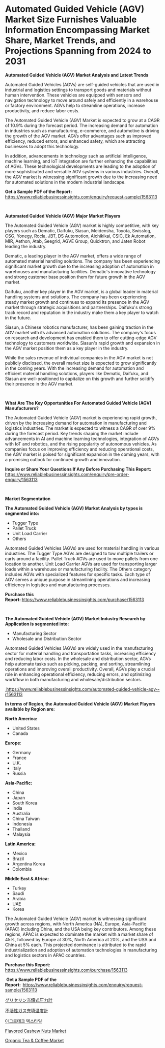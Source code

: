 <p><h1>Automated Guided Vehicle (AGV) Market Size Furnishes Valuable Information Encompassing Market Share, Market Trends, and Projections Spanning from 2024 to 2031</h1></p><p><strong>Automated Guided Vehicle (AGV) Market Analysis and Latest Trends</strong></p>
<p><p>Automated Guided Vehicles (AGVs) are self-guided vehicles that are used in industrial and logistics settings to transport goods and materials without human intervention. These vehicles are equipped with sensors and navigation technology to move around safely and efficiently in a warehouse or factory environment. AGVs help to streamline operations, increase productivity, and reduce labor costs.</p><p>The Automated Guided Vehicle (AGV) Market is expected to grow at a CAGR of 10.9% during the forecast period. The increasing demand for automation in industries such as manufacturing, e-commerce, and automotive is driving the growth of the AGV market. AGVs offer advantages such as improved efficiency, reduced errors, and enhanced safety, which are attracting businesses to adopt this technology.</p><p>In addition, advancements in technology such as artificial intelligence, machine learning, and IoT integration are further enhancing the capabilities of AGVs. These technological developments are leading to the adoption of more sophisticated and versatile AGV systems in various industries. Overall, the AGV market is witnessing significant growth due to the increasing need for automated solutions in the modern industrial landscape.</p></p>
<p><strong>Get a Sample PDF of the Report:&nbsp;</strong> <a href="https://www.reliablebusinessinsights.com/enquiry/request-sample/1563113">https://www.reliablebusinessinsights.com/enquiry/request-sample/1563113</a></p>
<p>&nbsp;</p>
<p><strong>Automated Guided Vehicle (AGV) Major Market Players</strong></p>
<p><p>The Automated Guided Vehicle (AGV) market is highly competitive, with key players such as Dematic, Daifuku, Siasun, Meidensha, Toyota, Swisslog, CSG, Yonegy, Rocla, JBT, DS Automotion, Aichikikai, CSIC, Ek Automation, MIR, Aethon, Atab, Seegrid, AGVE Group, Quicktron, and Jaten Robot leading the industry.</p><p>Dematic, a leading player in the AGV market, offers a wide range of automated material handling solutions. The company has been experiencing significant market growth due to the increasing adoption of automation in warehouses and manufacturing facilities. Dematic's innovative technology and strong customer base position them for future growth in the AGV market.</p><p>Daifuku, another key player in the AGV market, is a global leader in material handling systems and solutions. The company has been experiencing steady market growth and continues to expand its presence in the AGV market through strategic acquisitions and partnerships. Daifuku's strong track record and reputation in the industry make them a key player to watch in the future.</p><p>Siasun, a Chinese robotics manufacturer, has been gaining traction in the AGV market with its advanced automation solutions. The company's focus on research and development has enabled them to offer cutting-edge AGV technology to customers worldwide. Siasun's rapid growth and expansion in the AGV market position them as a key player in the industry.</p><p>While the sales revenue of individual companies in the AGV market is not publicly disclosed, the overall market size is expected to grow significantly in the coming years. With the increasing demand for automation and efficient material handling solutions, players like Dematic, Daifuku, and Siasun are well-positioned to capitalize on this growth and further solidify their presence in the AGV market.</p></p>
<p>&nbsp;</p>
<p><strong>What Are The Key Opportunities For Automated Guided Vehicle (AGV) Manufacturers?</strong></p>
<p><p>The Automated Guided Vehicle (AGV) market is experiencing rapid growth, driven by the increasing demand for automation in manufacturing and logistics industries. The market is expected to witness a CAGR of over 9% during the forecast period. Key trends shaping the market include advancements in AI and machine learning technologies, integration of AGVs with IoT and robotics, and the rising popularity of autonomous vehicles. As companies focus on improving efficiency and reducing operational costs, the AGV market is poised for significant expansion in the coming years, with a promising outlook for continued growth and innovation.</p></p>
<p><strong>Inquire or Share Your Questions If Any Before Purchasing This Report:</strong> <a href="https://www.reliablebusinessinsights.com/enquiry/pre-order-enquiry/1563113">https://www.reliablebusinessinsights.com/enquiry/pre-order-enquiry/1563113</a></p>
<p>&nbsp;</p>
<p><strong>Market Segmentation</strong></p>
<p><strong>The Automated Guided Vehicle (AGV) Market Analysis by types is segmented into:</strong></p>
<p><ul><li>Tugger Type</li><li>Pallet Truck</li><li>Unit Load Carrier</li><li>Others</li></ul></p>
<p><p>Automated Guided Vehicles (AGVs) are used for material handling in various industries. The Tugger Type AGVs are designed to tow multiple trailers or carts around a facility. Pallet Truck AGVs are used to move pallets from one location to another. Unit Load Carrier AGVs are used for transporting larger loads within a warehouse or manufacturing facility. The Others category includes AGVs with specialized features for specific tasks. Each type of AGV serves a unique purpose in streamlining operations and increasing efficiency in logistics and manufacturing processes.</p></p>
<p><strong>Purchase this Report:&nbsp;</strong><a href="https://www.reliablebusinessinsights.com/purchase/1563113">https://www.reliablebusinessinsights.com/purchase/1563113</a></p>
<p>&nbsp;</p>
<p><strong>The Automated Guided Vehicle (AGV) Market Industry Research by Application is segmented into:</strong></p>
<p><ul><li>Manufacturing Sector</li><li>Wholesale and Distribution Sector</li></ul></p>
<p><p>Automated Guided Vehicles (AGVs) are widely used in the manufacturing sector for material handling and transportation tasks, increasing efficiency and reducing labor costs. In the wholesale and distribution sector, AGVs help automate tasks such as picking, packing, and sorting, streamlining operations and improving overall productivity. Overall, AGVs play a crucial role in enhancing operational efficiency, reducing errors, and optimizing workflow in both manufacturing and wholesale/distribution sectors.</p></p>
<p><a href="https://www.reliablebusinessinsights.com/automated-guided-vehicle-agv--r1563113">&nbsp;https://www.reliablebusinessinsights.com/automated-guided-vehicle-agv--r1563113</a></p>
<p><strong>In terms of Region, the Automated Guided Vehicle (AGV) Market Players available by Region are:</strong></p>
<p>
    <p> <strong> North America: </strong>
        <ul>
            <li>United States</li>
            <li>Canada</li>
        </ul>
        </p> 
    <p> <strong> Europe: </strong>
        <ul>
            <li>Germany</li>
            <li>France</li>
            <li>U.K.</li>
            <li>Italy</li>
            <li>Russia</li>
        </ul>
        </p> 
    <p> <strong> Asia-Pacific: </strong>
        <ul>
            <li>China</li>
            <li>Japan</li>
            <li>South Korea</li>
            <li>India</li>
            <li>Australia</li>
            <li>China Taiwan</li>
            <li>Indonesia</li>
            <li>Thailand</li>
            <li>Malaysia</li>
        </ul>
        </p> 
    <p> <strong> Latin America: </strong>
        <ul>
            <li>Mexico</li>
            <li>Brazil</li>
            <li>Argentina Korea</li>
            <li>Colombia</li>
        </ul>
        </p> 
    <p> <strong> Middle East & Africa: </strong>
        <ul>
            <li>Turkey</li>
            <li>Saudi</li>
            <li>Arabia</li>
            <li>UAE</li>
            <li>Korea</li>
        </ul>
    </p>
    </p>
<p><p>The Automated Guided Vehicle (AGV) market is witnessing significant growth across regions, with North America (NA), Europe, Asia-Pacific (APAC) including China, and the USA being key contributors. Among these regions, APAC is expected to dominate the market with a market share of 45%, followed by Europe at 30%, North America at 20%, and the USA and China at 5% each. This projected dominance is attributed to the rapid industrialization and adoption of automation technologies in manufacturing and logistics sectors in APAC countries.</p></p>
<p><strong>Purchase this Report: </strong><a href="https://www.reliablebusinessinsights.com/purchase/1563113">https://www.reliablebusinessinsights.com/purchase/1563113</a></p>
<p>&nbsp;<strong>Get a Sample PDF of the Report:&nbsp;&nbsp;</strong><a href="https://www.reliablebusinessinsights.com/enquiry/request-sample/1563113">https://www.reliablebusinessinsights.com/enquiry/request-sample/1563113</a></p>
<p><strong></strong></p>
<p><p><a href="https://github.com/CloydAbbott2023/Market-Research-Report-List-2/blob/main/8972906153301.md">グリセリン充填式圧力計</a></p><p><a href="https://github.com/AaronVargas43/Market-Research-Report-List-2/blob/main/6139164153300.md">不活性ガス充填温度計</a></p><p><a href="https://github.com/FelipeGrrady654556/Market-Research-Report-List-2/blob/main/1377373163738.md">아그로테크 텍스타일</a></p><p><a href="https://github.com/mdmisese/Market-Research-Report-List-1/blob/main/flavored-cashew-nuts-market.md">Flavored Cashew Nuts Market</a></p><p><a href="https://github.com/wybrqqeb6/Market-Research-Report-List-1/blob/main/organic-tea-coffee-market.md">Organic Tea & Coffee Market</a></p></p>